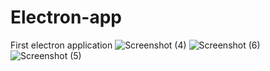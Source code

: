 # Electron-app
First electron application
![Screenshot (4)](https://user-images.githubusercontent.com/88825844/132298608-a87c5a40-fdd1-4dd8-a181-9260f9e5d490.png)
![Screenshot (6)](https://user-images.githubusercontent.com/88825844/132298666-ccfc27c7-f84e-480b-b3bd-1082edfe197c.png)
![Screenshot (5)](https://user-images.githubusercontent.com/88825844/132298672-99b922f2-fe22-45eb-b3e8-8961ca977055.png)

